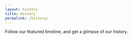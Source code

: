 ```yaml
---
layout: history
title: History
permalink: /history/
---
```


Follow our featured timeline, and get a glimpse of our history.
